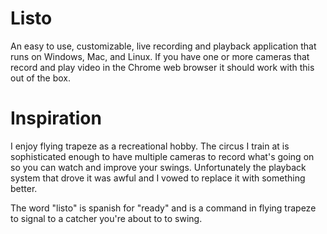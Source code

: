 # Listo

An easy to use, customizable, live recording and playback application that runs on Windows, Mac, and Linux. If you have one or more cameras that record and play video in the Chrome web browser it should work with this out of the box.

# Inspiration

I enjoy flying trapeze as a recreational hobby. The circus I train at is sophisticated enough to have multiple cameras to record what's going on so you can watch and improve your swings. Unfortunately the playback system that drove it was awful and I vowed to replace it with something better.

The word "listo" is spanish for "ready" and is a command in flying trapeze to signal to a catcher you're about to to swing.
